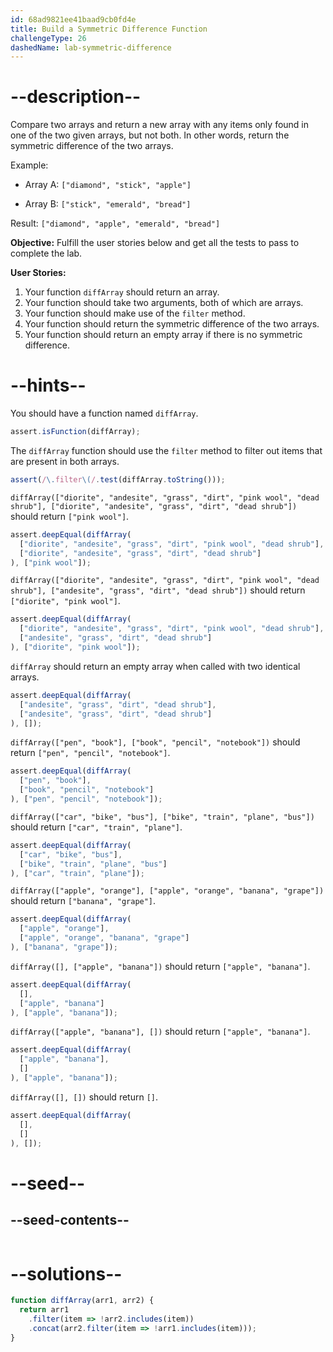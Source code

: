 ```yaml
---
id: 68ad9821ee41baad9cb0fd4e
title: Build a Symmetric Difference Function
challengeType: 26
dashedName: lab-symmetric-difference
---
```


# --description--

Compare two arrays and return a new array with any items only found in one of the two given arrays, but not both. In other words, return the symmetric difference of the two arrays.

Example:

- Array A: `["diamond", "stick", "apple"]`

- Array B: `["stick", "emerald", "bread"]`

Result: `["diamond", "apple", "emerald", "bread"]`

**Objective:** Fulfill the user stories below and get all the tests to pass to complete the lab.

**User Stories:**

1. Your function `diffArray` should return an array.
2. Your function should take two arguments, both of which are arrays.
3. Your function should make use of the `filter` method.
4. Your function should return the symmetric difference of the two arrays.  
5. Your function should return an empty array if there is no symmetric difference.


# --hints--

You should have a function named `diffArray`.

```js
assert.isFunction(diffArray);
```

The `diffArray` function should use the `filter` method to filter out items that are present in both arrays.

```js
assert(/\.filter\(/.test(diffArray.toString()));
```

`diffArray(["diorite", "andesite", "grass", "dirt", "pink wool", "dead shrub"], ["diorite", "andesite", "grass", "dirt", "dead shrub"])` should return `["pink wool"]`.

```js
assert.deepEqual(diffArray(
  ["diorite", "andesite", "grass", "dirt", "pink wool", "dead shrub"],
  ["diorite", "andesite", "grass", "dirt", "dead shrub"]
), ["pink wool"]);
```

`diffArray(["diorite", "andesite", "grass", "dirt", "pink wool", "dead shrub"], ["andesite", "grass", "dirt", "dead shrub"])` should return `["diorite", "pink wool"]`.

```js
assert.deepEqual(diffArray(
  ["diorite", "andesite", "grass", "dirt", "pink wool", "dead shrub"],
  ["andesite", "grass", "dirt", "dead shrub"]
), ["diorite", "pink wool"]);
```

`diffArray` should return an empty array when called with two identical arrays.

```js
assert.deepEqual(diffArray(
  ["andesite", "grass", "dirt", "dead shrub"],
  ["andesite", "grass", "dirt", "dead shrub"]
), []);
```

`diffArray(["pen", "book"], ["book", "pencil", "notebook"])` should return `["pen", "pencil", "notebook"]`.

```js
assert.deepEqual(diffArray(
  ["pen", "book"],
  ["book", "pencil", "notebook"]
), ["pen", "pencil", "notebook"]);
```

`diffArray(["car", "bike", "bus"], ["bike", "train", "plane", "bus"])` should return `["car", "train", "plane"]`.

```js
assert.deepEqual(diffArray(
  ["car", "bike", "bus"],
  ["bike", "train", "plane", "bus"]
), ["car", "train", "plane"]);
```

`diffArray(["apple", "orange"], ["apple", "orange", "banana", "grape"])` should return `["banana", "grape"]`.

```js
assert.deepEqual(diffArray(
  ["apple", "orange"],
  ["apple", "orange", "banana", "grape"]
), ["banana", "grape"]);
```

`diffArray([], ["apple", "banana"])` should return `["apple", "banana"]`.

```js
assert.deepEqual(diffArray(
  [],
  ["apple", "banana"]
), ["apple", "banana"]);
```

`diffArray(["apple", "banana"], [])` should return `["apple", "banana"]`.

```js
assert.deepEqual(diffArray(
  ["apple", "banana"],
  []
), ["apple", "banana"]);
```

`diffArray([], [])` should return `[]`.

```js
assert.deepEqual(diffArray(
  [], 
  []
), []);
```

# --seed--

## --seed-contents--

```js

```

# --solutions--

```js
function diffArray(arr1, arr2) {
  return arr1
    .filter(item => !arr2.includes(item))
    .concat(arr2.filter(item => !arr1.includes(item)));
}
```
